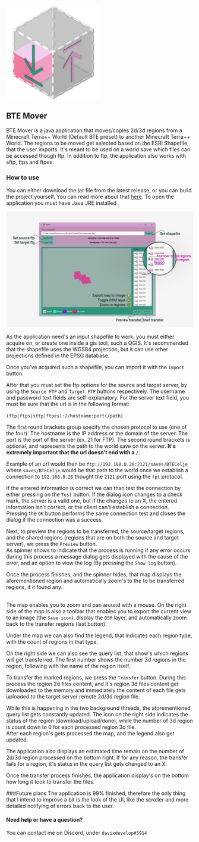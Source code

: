 <img src="https://github.com/DavixDevelop/bte-mover/raw/master/src/main/resources/com/davixdevelop/btemover/view/icon.png" width="50%" />

## BTE Mover

BTE Mover is a java application that moves/copies  2d/3d regions from a Minecraft Terra++ World (Default BTE preset) to another Minecraft Terra++ World. The regions to be moved get selected based on the ESRI Shapefile, that the user imports.
It's meant to be used on a world save which files can be accessed though ftp.
In addition to ftp, the application also works with sftp, ftps and ftpes.

### How to use
You can either download the jar file from the latest release, or you can build the project yourself. You can read more about that [here](https://github.com/DavixDevelop/bte-mover/wiki/Build-Instructions).
To open the application you must have Java JRE installed.<br>

<img src="https://github.com/DavixDevelop/bte-mover/raw/master/docs/images/how_to_use.png" />

As the application need's an input shapefile to work, you must either acquire on, or create one inside a gis tool, such a QGIS. 
It's recommended that the shapefile uses the WGS84 projection, but it can use other projections defined in the EPSG database.

Once you've acquired such a shapefile, you can import it with the `Import` button. 

After that you must set the ftp options for the source and target server, by using the `Source FTP` and `Target FTP` buttons respectively. The username and password text fields are self-explanatory.
For the server text field, you must be sure that the url is in the following format:

`(ftp|ftps|sftp|ftpes)://hostname:port(/path)`

The first round brackets group specify the chosen protocol to use (one of the four). The hostname is the IP address or the domain of the server. The port is the port of the server (ex. 21 for FTP). The second round brackets is optional, and represents the path to the world save on the server. **It's extremely important that the url doesn't end with a `/`**.

Example of an url would then be `ftp://192.168.0.26:2121/saves/BTECelje` where `saves/BTECelje` would be that path to the world once we establish a connection to `192.168.0.26` thought the `2121` port using the `fpt` protocol.

If the entered information is correct we can than test the connection by either pressing on the `Test` button. If the dialog icon changes to a check mark, the server is a valid one, but if the changes to an X, the entered information isn't correct, or the client can't establish a connection.<br>
Pressing the `OK` button performs the same connection test and closes the dialog if the connection was a success.

Next, to preview the regions to be transferred, the source/target regions, and the shared regions (regions that are on both the source and target server), we press the `Preview` button.
<br> As spinner shows to indicate that the process is running 
If any error occurs during this process a message dialog gets displayed with the cause of the error, and an option to view the log (By pressing the `Show log` button).

Once the process finishes, and the spinner hides, that map displays the aforementioned region and automatically zoom's to the to be transferred regions, if it found any. 

<br>The map enables you to zoom and pan around with a mouse. On the right side of the map is also a toolbar that enables you to export the current view to an image (the `Save icon`), display the `OSM` layer, and automatically zoom back to the transfer regions (last button).


Under the map we can also find the legend, that indicates each region type, with the count of regions in that type. 

On the right side we can also see the query list, that show's which regions will get transferred. The first number shows the number 3d regions in the region, following with the name of the region itself.

To transfer the marked regions, we press the `Transfer` button. During this process the region 2d files content, and it's region 3d files content get downloaded to the memory and immediately the content of each file gets uploaded to the target server remote 2d/3d region file.

While this is happening in the two background threads, the aforementioned query list gets constantly updated. The icon on the right side indicates the status of the region (download/upload/done), while the number of 3d region is count down to 0 for each processed region 3d file.
<br> After each region's gets processed the map, and the legend also get updated.

The application also displays an estimated time remain on the number of 2d/3d region processed on the bottom right. 
If for any reason, the transfer fails for a region, it's status in the query list gets changed to an X.

Once the transfer process finishes, the application display's on the bottom how long it took to transfer the files.

###Future plans
The application is 99% finished, therefore the only thing that I intend to improve a bit is the look of the UI, like the scroller and more detailed notifying of errors  back to the user.

#### Need help or have a question?
You can contact me on Discord, under `davixdevelop#3914`